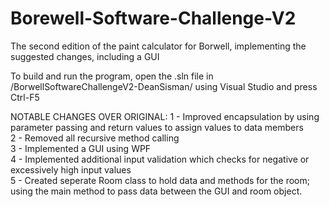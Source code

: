 # Borewell-Software-Challenge-V2
The second edition of the paint calculator for Borwell, implementing the suggested changes, including a GUI

To build and run the program, open the .sln file in /BorwellSoftwareChallengeV2-DeanSisman/ using Visual Studio and press Ctrl-F5

NOTABLE CHANGES OVER ORIGINAL:
1 - Improved encapsulation by using parameter passing and return values to assign values to data members  
2 - Removed all recursive method calling  
3 - Implemented a GUI using WPF  
4 - Implemented additional input validation which checks for negative or excessively high input values  
5 - Created seperate Room class to hold data and methods for the room; using the main method to pass data between the GUI and room object.
